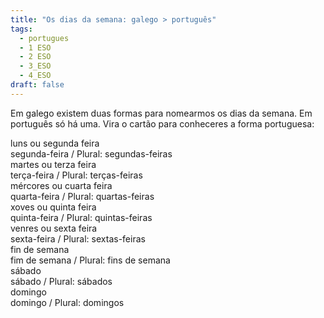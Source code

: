 ```yaml
---
title: "Os dias da semana: galego > português"
tags:
  - portugues
  - 1 ESO
  - 2 ESO
  - 3_ESO
  - 4_ESO
draft: false
---
```

Em galego existem duas formas para nomearmos os dias da semana. Em português só há uma. Vira o cartão para conheceres a forma portuguesa:

<e-card color="1">
<div>luns ou segunda feira</div>
<div>segunda-feira / Plural: segundas-feiras</div>
</e-card>

<e-card color="2">
<div>martes ou terza feira</div>
<div>terça-feira / Plural: terças-feiras</div>
</e-card>

<e-card color="3">
<div>mércores ou cuarta feira</div>
<div>quarta-feira / Plural: quartas-feiras</div>
</e-card>

<e-card color="4">
<div>xoves ou quinta feira</div>
<div>quinta-feira / Plural: quintas-feiras</div>
</e-card>

<e-card color="5">
<div>venres ou sexta feira</div>
<div>sexta-feira / Plural: sextas-feiras</div>
</e-card>

<e-card color="6">
<div>fin de semana</div>
<div>fim de semana / Plural: fins de semana</div>
</e-card>

<e-card color="7">
<div>sábado</div>
<div>sábado / Plural: sábados</div>
</e-card>

<e-card color="8">
<div>domingo</div>
<div>domingo / Plural: domingos</div>
</e-card>
